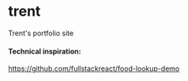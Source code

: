 # trent
Trent's portfolio site

#### Technical inspiration:
https://github.com/fullstackreact/food-lookup-demo
